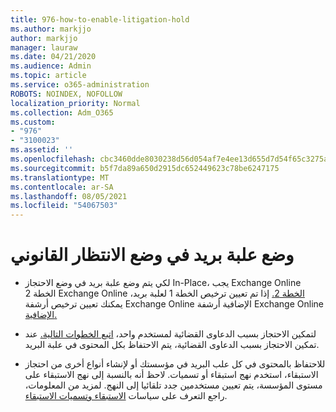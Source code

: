 ```yaml
---
title: 976-how-to-enable-litigation-hold
ms.author: markjjo
author: markjjo
manager: lauraw
ms.date: 04/21/2020
ms.audience: Admin
ms.topic: article
ms.service: o365-administration
ROBOTS: NOINDEX, NOFOLLOW
localization_priority: Normal
ms.collection: Adm_O365
ms.custom:
- "976"
- "3100023"
ms.assetid: ''
ms.openlocfilehash: cbc3460dde8030238d56d054af7e4ee13d655d7d54f65c3275a73e899dd6f813
ms.sourcegitcommit: b5f7da89a650d2915dc652449623c78be6247175
ms.translationtype: MT
ms.contentlocale: ar-SA
ms.lasthandoff: 08/05/2021
ms.locfileid: "54067503"
---
```

# <a name="place-a-mailbox-on-legal-hold"></a>وضع علبة بريد في وضع الانتظار القانوني

- لكي يتم وضع علبة بريد في وضع الاحتجاز In-Place، يجب Exchange Online الخطة 2 Exchange Online [الخطة 2.](https://docs.microsoft.com/office365/servicedescriptions/office-365-platform-service-description/office-365-plan-options) إذا تم تعيين ترخيص الخطة 1 لعلبة بريد، يمكنك تعيين ترخيص أرشفة Exchange Online الإضافية أرشفة Exchange Online [الإضافية.](https://docs.microsoft.com/office365/servicedescriptions/exchange-online-archiving-service-description)

- لتمكين الاحتجاز بسبب الدعاوى القضائية لمستخدم واحد، [اتبع الخطوات التالية.](https://docs.microsoft.com/microsoft-365/compliance/create-a-litigation-hold) عند تمكين الاحتجاز بسبب الدعاوى القضائية، يتم الاحتفاظ بكل المحتوى في علبة البريد.

- للاحتفاظ بالمحتوى في كل علب البريد في مؤسستك أو لإنشاء أنواع أخرى من احتجاز الاستبقاء، استخدم نهج استبقاء أو تسميات. لاحظ أنه بالنسبة إلى نهج الاستبقاء على مستوى المؤسسة، يتم تعيين مستخدمين جدد تلقائيا إلى النهج. لمزيد من المعلومات، راجع التعرف على سياسات [الاستبقاء وتسميات الاستبقاء](https://docs.microsoft.com/microsoft-365/compliance/retention-policies#applying-a-retention-policy-to-an-entire-organization-or-specific-locations). 
